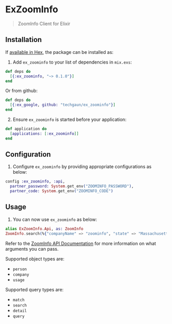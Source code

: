 # ExZoomInfo

> ZoomInfo Client for Elixir

## Installation

If [available in Hex](https://hex.pm/docs/publish), the package can be installed as:

1. Add `ex_zoominfo` to your list of dependencies in `mix.exs`:

```elixir
def deps do
  [{:ex_zoominfo, "~> 0.1.0"}]
end
```

Or from github:

```elixir
def deps do
  [{:ex_google, github: "techgaun/ex_zoominfo"}]
end
```

2. Ensure `ex_zoominfo` is started before your application:

```elixir
def application do
  [applications: [:ex_zoominfo]]
end
```

## Configuration

1. Configure `ex_zoominfo` by providing appropriate configurations as below:

```elixir
config :ex_zoominfo, :api,
  partner_password: System.get_env("ZOOMINFO_PASSWORD"),
  partner_code: System.get_env("ZOOMINFO_CODE")
```

## Usage

1. You can now use `ex_zoominfo` as below:

```elixir
alias ExZoomInfo.Api, as: ZoomInfo
ZoomInfo.search(%{"companyName" => "zoominfo", "state" => "Massachusetts"}, [type: "search", object: "company"])
```

Refer to the [ZoomInfo API Documentation](http://www.zoominfo.com/business/zoominfo-new-api-documentation) for more information on what arguments you can pass.

Supported object types are:
- `person`
- `company`
- `usage`

Supported query types are:
- `match`
- `search`
- `detail`
- `query`
